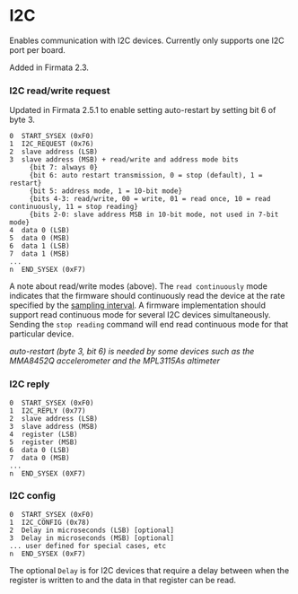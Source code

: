 # I2C

Enables communication with I2C devices. Currently only supports one I2C port per board.

Added in Firmata 2.3.

### I2C read/write request

Updated in Firmata 2.5.1 to enable setting auto-restart by setting bit 6 of byte 3.

```
0  START_SYSEX (0xF0)
1  I2C_REQUEST (0x76)
2  slave address (LSB)
3  slave address (MSB) + read/write and address mode bits
     {bit 7: always 0}
     {bit 6: auto restart transmission, 0 = stop (default), 1 = restart}
     {bit 5: address mode, 1 = 10-bit mode}
     {bits 4-3: read/write, 00 = write, 01 = read once, 10 = read continuously, 11 = stop reading}
     {bits 2-0: slave address MSB in 10-bit mode, not used in 7-bit mode}
4  data 0 (LSB)
5  data 0 (MSB)
6  data 1 (LSB)
7  data 1 (MSB)
...
n  END_SYSEX (0xF7)
```

A note about read/write modes (above). The ```read continuously``` mode indicates that
the firmware should continuously read the device at the rate specified by the
[sampling interval](https://github.com/firmata/protocol/blob/master/protocol.md). A firmware implementation should support read continuous mode
for several I2C devices simultaneously. Sending the ```stop reading``` command will
end read continuous mode for that particular device.

*auto-restart (byte 3, bit 6) is needed by some devices such as the MMA8452Q accelerometer and the MPL3115As altimeter*


### I2C reply

```
0  START_SYSEX (0xF0)
1  I2C_REPLY (0x77)
2  slave address (LSB)
3  slave address (MSB)
4  register (LSB)
5  register (MSB)
6  data 0 (LSB)
7  data 0 (MSB)
...
n  END_SYSEX (0XF7)
```

### I2C config

```
0  START_SYSEX (0xF0)
1  I2C_CONFIG (0x78)
2  Delay in microseconds (LSB) [optional]
3  Delay in microseconds (MSB) [optional]
... user defined for special cases, etc
n  END_SYSEX (0xF7)
```

The optional ```Delay``` is for I2C devices that require a delay between when the
register is written to and the data in that register can be read.
